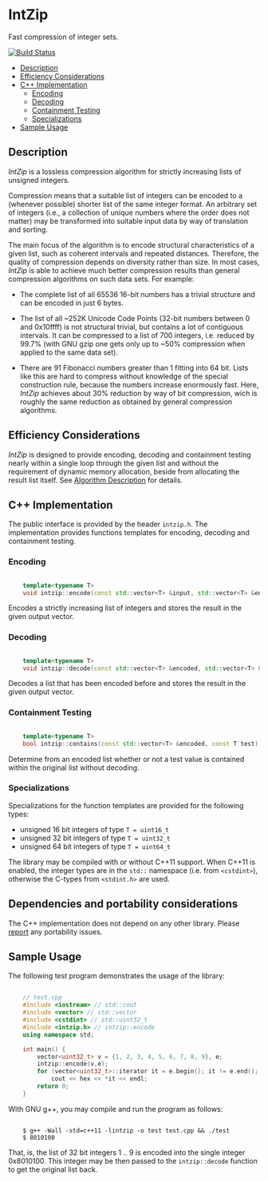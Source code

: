 # IntZip
Fast compression of integer sets.

[![Build Status](https://travis-ci.org/boethin/intzip.svg?branch=master)](https://travis-ci.org/boethin/intzip)

* [Description](#description)
* [Efficiency Considerations](#efficiency-considerations)
* [C++ Implementation](#c-implementation)
  * [Encoding](#encoding)
  * [Decoding](#decoding)
  * [Containment Testing](#containment-testing)
  * [Specializations](#specializations)
* [Sample Usage](#sample-usage)

## Description

_IntZip_ is a lossless compression algorithm for strictly increasing lists of unsigned integers.

Compression means that a suitable list of integers can be encoded to a (whenever possible) shorter list of the same integer format. An arbitrary set of integers (i.e., a collection of unique numbers where the order does not matter) may be transformed into suitable input data by way of translation and sorting.

The main focus of the algorithm is to encode structural characteristics of a given list, such as coherent intervals and repeated distances. Therefore, the quality of compression depends on diversity rather than size. In most cases, _IntZip_ is able to achieve much better compression results than general compression algorithms on such data sets. For example:

* The complete list of all 65536 16-bit numbers has a trivial structure and can be encoded in just 6 bytes.

* The list of all ~252K Unicode Code Points (32-bit numbers between 0 and 0x10ffff) is not structural trivial, but contains a lot of contiguous intervals. It can be compressed to a list of 700 integers, i.e. reduced by 99.7% (with GNU gzip one gets only up to ~50% compression when applied to the same data set).

* There are 91 Fibonacci numbers greater than 1 fitting into 64 bit. Lists like this are hard to compress without knowledge of the special construction rule, because the numbers increase enormously fast. Here, _IntZip_ achieves about 30% reduction by way of bit compression, wich is roughly the same reduction as obtained by general compression algorithms.

## Efficiency Considerations

_IntZip_ is designed to provide encoding, decoding and containment testing nearly within a single loop through the given list and without the requirement of dynamic memory allocation, beside from allocating the result list itself. See [Algorithm Description](https://github.com/boethin/intzip/wiki/Algorithm-Description) for details.

## C++ Implementation

The public interface is provided by the header `intzip.h`. The implementation provides functions templates for encoding, decoding and containment testing.

### Encoding

```c++

    template<typename T>
    void intzip::encode(const std::vector<T> &input, std::vector<T> &encoded);
```

Encodes a strictly increasing list of integers and stores the result in the given output vector.

### Decoding

```c++

    template<typename T>
    void intzip::decode(const std::vector<T> &encoded, std::vector<T> &output);
```

Decodes a list that has been encoded before and stores the result in the given output vector.

### Containment Testing

```c++

    template<typename T>
    bool intzip::contains(const std::vector<T> &encoded, const T test);
```

Determine from an encoded list whether or not a test value is contained within the original list without decoding.

### Specializations

Specializations for the function templates are provided for the following types:

* unsigned 16 bit integers of type `T = uint16_t`
* unsigned 32 bit integers of type `T = uint32_t`
* unsigned 64 bit integers of type `T = uint64_t`

The library may be compiled with or without C++11 support. When C++11 is enabled, the integer types are in the `std::` namespace (i.e. from `<cstdint>`), otherwise the C-types from `<stdint.h>` are used.

## Dependencies and portability considerations

The C++ implementation does not depend on any other library. Please [report](https://github.com/boethin/intzip/issues) any portability issues.

## Sample Usage

The following test program demonstrates the usage of the library:

```C++

    // test.cpp
    #include <iostream> // std::cout
    #include <vector> // std::vector
    #include <cstdint> // std::uint32_t
    #include <intzip.h> // intzip::encode
    using namespace std;

    int main() {
        vector<uint32_t> v = {1, 2, 3, 4, 5, 6, 7, 8, 9}, e;
        intzip::encode(v,e);
        for (vector<uint32_t>::iterator it = e.begin(); it != e.end(); ++it)
            cout << hex << *it << endl;
        return 0;
    }
```

With GNU g++, you may compile and run the program as follows:
```

    $ g++ -Wall -std=c++11 -lintzip -o test test.cpp && ./test
    $ 8010100
```

That, is, the list of 32 bit integers 1 .. 9 is encoded into the single integer 0x8010100. This integer may be then passed to the  `intzip::decode` function to get the original list back.


